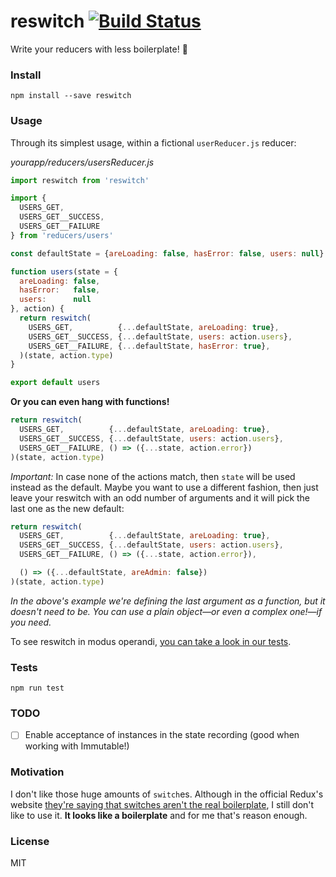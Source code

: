 # reswitch [![Build Status](https://travis-ci.org/chiefGui/reswitch.svg?branch=master)](https://travis-ci.org/chiefGui/reswitch)

Write your reducers with less boilerplate! 🚀

### Install

`npm install --save reswitch`

### Usage

Through its simplest usage, within a fictional `userReducer.js` reducer:

_yourapp/reducers/usersReducer.js_
```js
import reswitch from 'reswitch'

import {
  USERS_GET,
  USERS_GET__SUCCESS,
  USERS_GET__FAILURE
} from 'reducers/users'

const defaultState = {areLoading: false, hasError: false, users: null}

function users(state = {
  areLoading: false,
  hasError:   false,
  users:      null
}, action) {
  return reswitch(
    USERS_GET,          {...defaultState, areLoading: true},
    USERS_GET__SUCCESS, {...defaultState, users: action.users},
    USERS_GET__FAILURE, {...defaultState, hasError: true},
  )(state, action.type)
}

export default users
```

**Or you can even hang with functions!**

```js
return reswitch(
  USERS_GET,          {...defaultState, areLoading: true},
  USERS_GET__SUCCESS, {...defaultState, users: action.users},
  USERS_GET__FAILURE, () => ({...state, action.error})
)(state, action.type)
```

_Important:_ In case none of the actions match, then `state` will be used
instead as the default. Maybe you want to use a different fashion, then just
leave your reswitch with an odd number of arguments and it will pick
the last one as the new default:

```js
return reswitch(
  USERS_GET,          {...defaultState, areLoading: true},
  USERS_GET__SUCCESS, {...defaultState, users: action.users},
  USERS_GET__FAILURE, () => ({...state, action.error}),

  () => ({...defaultState, areAdmin: false})
)(state, action.type)
```

_In the above's example we're defining the last argument as a function, but it doesn't
need to be. You can use a plain object—or even a complex one!—if you need._

To see reswitch in modus operandi, [you can take a look in our tests](https://github.com/chiefGui/reswitch/blob/master/test/reswitch.js).

### Tests

`npm run test`

### TODO

- [ ] Enable acceptance of instances in the state recording (good when working with Immutable!)

### Motivation

I don't like those huge amounts of `switch`es. Although in the official Redux's website
[they're saying that switches aren't the real boilerplate](http://redux.js.org/docs/recipes/ReducingBoilerplate.html#reducers),
I still don't like to use it. **It looks like a boilerplate** and for me that's
reason enough.

### License

MIT

